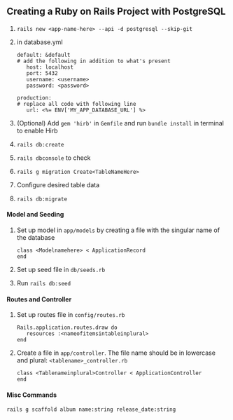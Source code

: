 ## Creating a Ruby on Rails Project with PostgreSQL

1. `rails new <app-name-here> --api -d postgresql --skip-git`
1. in database.yml

   ```
   default: &default
   # add the following in addition to what's present
      host: localhost
      port: 5432
      username: <username>
      password: <password>

   production:
   # replace all code with following line
      url: <%= ENV['MY_APP_DATABASE_URL'] %>
   ```

1. (Optional) Add `gem 'hirb'` in `Gemfile` and run `bundle install` in terminal to enable Hirb
1. `rails db:create`
1. `rails dbconsole` to check
1. `rails g migration Create<TableNameHere>`
1. Configure desired table data
1. `rails db:migrate`

#### Model and Seeding

1. Set up model in `app/models` by creating a file with the singular name of the database

   ```
   class <Modelnamehere> < ApplicationRecord
   end
   ```

1. Set up seed file in `db/seeds.rb`
1. Run `rails db:seed`

#### Routes and Controller

1. Set up routes file in `config/routes.rb`

   ```
   Rails.application.routes.draw do
      resources :<nameofitemsintableinplural>
   end
   ```

1. Create a file in `app/controller`. The file name should be in lowercase and plural: `<tablename>_controller.rb`

   ```
   class <Tablenameinplural>Controller < ApplicationController
   end
   ```

#### Misc Commands

`rails g scaffold album name:string release_date:string`
